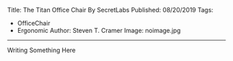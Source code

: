 Title: The Titan Office Chair By SecretLabs
Published: 08/20/2019
Tags: 
 - OfficeChair 
 - Ergonomic
Author: Steven T. Cramer
Image: noimage.jpg
---
Writing Something Here

